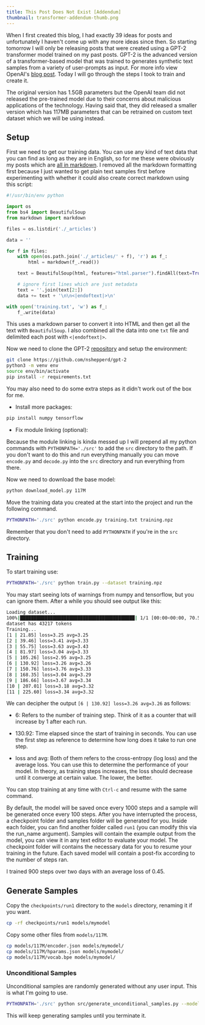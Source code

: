 ```yaml
---
title: This Post Does Not Exist [Addendum]
thumbnail: transformer-addendum-thumb.png
---
```


When I first created this blog, I had exactly 39 ideas for posts and
unfortunately I haven't come up with any more ideas since then. So starting
tomorrow I will only be releasing posts that were created using a GPT-2
transformer model trained on my past posts. GPT-2 is the advanced version of a
transformer-based model that was trained to generates synthetic text samples
from a variety of user-prompts as input. For more info view OpenAI's [blog
post](https://openai.com/blog/better-language-models/). Today I will go
through the steps I took to train and create it.

The original version has 1.5GB parameters but the OpenAI team did not
released the pre-trained model due to their concerns about malicious
applications of the technology. Having said that, they did released a smaller
version which has 117MB parameters that can be retrained on custom text
dataset which we will be using instead.

## Setup

First we need to get our training data. You can use any kind of text data that
you can find as long as they are in English, so for me these were obviously my posts
which are [all in markdown][]. I removed all the markdown formatting first
because I just wanted to get plain text samples first before experimenting
with whether it could also create correct markdown using this script:

[all in markdown]: https://github.com/beanpuppy/blog.justinduch.com/tree/master/_posts

```python
#!/usr/bin/env python

import os
from bs4 import BeautifulSoup
from markdown import markdown

files = os.listdir('./_articles')

data = ''

for f in files:
    with open(os.path.join('./_articles/' + f), 'r') as f_:
        html = markdown(f_.read())

    text = BeautifulSoup(html, features="html.parser").findAll(text=True)

    # ignore first lines which are just metadata
    text = ''.join(text[2:])
    data += text + '\n\n<|endoftext|>\n'

with open('training.txt', 'w') as f_:
    f_.write(data)
```

This uses a markdown parser to convert it into HTML and then get all the text
with `BeautifulSoup`. I also combined all the data into one `txt` file and
delimited each post with `<|endoftext|>`.

Now we need to clone the GPT-2 [repository][] and setup the environment:

[repository]: https://github.com/nshepperd/gpt-2

```bash
git clone https://github.com/nshepperd/gpt-2
python3 -m venv env
source env/bin/activate
pip install -r requirements.txt
```

You may also need to do some extra steps as it didn't work out of the box for
me.

- Install more packages:

```bash
pip install numpy tensorflow
```

- Fix module linking (optional):

Because the module linking is kinda messed up I will prepend all my python
commands with `PYTHONPATH='./src'` to add the `src` directory to the path. If
you don't want to do this and run everything manually you can move `encode.py`
and `decode.py` into the `src` directory and run everything from there.

Now we need to download the base model:

```bash
python download_model.py 117M
```

Move the training data you created at the start into the project and run the
following command.

```bash
PYTHONPATH='./src' python encode.py training.txt training.npz
```

Remember that you don't need to add `PYTHONPATH` if you're in the `src`
directory.

## Training

To start training use:

```bash
PYTHONPATH='./src' python train.py --dataset training.npz
```

You may start seeing lots of warnings from numpy and tensorflow, but you can
ignore them. After a while you should see output like this:

```bash
Loading dataset...
100%|██████████████████████████████████████████| 1/1 [00:00<00:00, 70.56it/s]
dataset has 43217 tokens
Training...
[1 | 21.85] loss=3.25 avg=3.25
[2 | 39.46] loss=3.41 avg=3.33
[3 | 55.75] loss=3.63 avg=3.43
[4 | 81.97] loss=3.04 avg=3.33
[5 | 105.26] loss=2.95 avg=3.25
[6 | 130.92] loss=3.26 avg=3.26
[7 | 150.76] loss=3.76 avg=3.33
[8 | 168.35] loss=3.04 avg=3.29
[9 | 186.66] loss=3.67 avg=3.34
[10 | 207.01] loss=3.18 avg=3.32
[11 | 225.60] loss=3.34 avg=3.32
```

We can decipher the output `[6 | 130.92] loss=3.26 avg=3.26` as follows:

- 6: Refers to the number of training step. Think of it as a counter that will
  increase by 1 after each run.

- 130.92: Time elapsed since the start of training in seconds. You can use the
  first step as reference to determine how long does it take to run one step.

- loss and avg: Both of them refers to the cross-entropy (log loss) and the
  average loss. You can use this to determine the performance of your model. In
  theory, as training steps increases, the loss should decrease until it
  converge at certain value. The lower, the better.

You can stop training at any time with `Ctrl-c` and resume with the same
command.

By default, the model will be saved once every 1000 steps and a sample will be
generated once every 100 steps. After you have interrupted the process, a
checkpoint folder and samples folder will be generated for you. Inside each
folder, you can find another folder called `run1` (you can modify this via the
run_name argument). Samples will contain the example output from the model,
you can view it in any text editor to evaluate your model. The checkpoint
folder will contains the necessary data for you to resume your training in the
future. Each saved model will contain a post-fix according to the number of
steps ran.

I trained 900 steps over two days with an average loss of 0.45.

## Generate Samples

Copy the `checkpoints/run1` directory to the `models` directory, renaming it
if you want.

```bash
cp -rf checkpoints/run1 models/mymodel
```

Copy some other files from `models/117M`.

```bash
cp models/117M/encoder.json models/mymodel/
cp models/117M/hparams.json models/mymodel/
cp models/117M/vocab.bpe models/mymodel/
```

### Unconditional Samples

Unconditional samples are randomly generated without any user input. This is
what I'm going to use.

```bash
PYTHONPATH='./src' python src/generate_unconditional_samples.py --model-name mymodel
```

This will keep generating samples until you terminate it.
